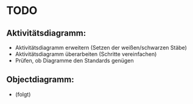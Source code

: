 # TODO

## Aktivitätsdiagramm:
- Aktivitätsdiagramm erweitern (Setzen der weißen/schwarzen Stäbe)
- Aktivitätsdiagramm überarbeiten (Schritte vereinfachen)
- Prüfen, ob Diagramme den Standards genügen

## Objectdiagramm:
- (folgt)
